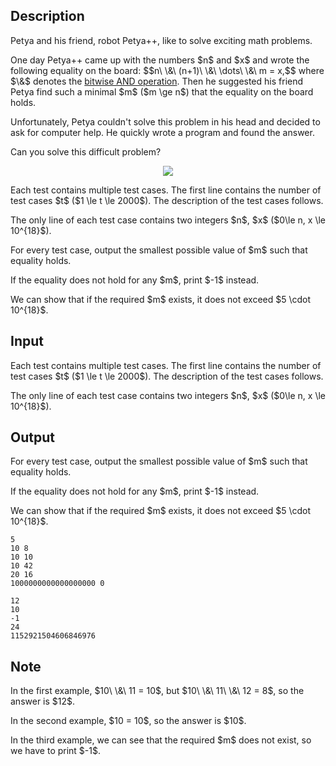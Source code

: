 ## Description

<div><p>Petya and his friend, robot Petya++, like to solve exciting math problems.</p><p>One day Petya++ came up with the numbers $n$ and $x$ and wrote the following equality on the board: $$n\ \&amp;\ (n+1)\ \&amp;\ \dots\ \&amp;\ m = x,$$ where $\&amp;$ denotes the <a href="https://en.wikipedia.org/wiki/Bitwise_operation#AND">bitwise AND operation</a>. Then he suggested his friend Petya find such a minimal $m$ ($m \ge n$) that the equality on the board holds.</p><p>Unfortunately, Petya couldn't solve this problem in his head and decided to ask for computer help. He quickly wrote a program and found the answer.</p><p>Can you solve this difficult problem?</p><center> <img class="tex-graphics" src="file://m8Kvjy1p.png" style="max-width: 100.0%;max-height: 100.0%;"> </center></div><div class="input-specification"><p>Each test contains multiple test cases. The first line contains the number of test cases $t$ ($1 \le t \le 2000$). The description of the test cases follows.</p><p>The only line of each test case contains two integers $n$, $x$ ($0\le n, x \le 10^{18}$).</p></div><div class="output-specification"><p>For every test case, output the smallest possible value of $m$ such that equality holds.</p><p>If the equality does not hold for any $m$, print $-1$ instead.</p><p>We can show that if the required $m$ exists, it does not exceed $5 \cdot 10^{18}$.</p></div>

## Input

<p>Each test contains multiple test cases. The first line contains the number of test cases $t$ ($1 \le t \le 2000$). The description of the test cases follows.</p><p>The only line of each test case contains two integers $n$, $x$ ($0\le n, x \le 10^{18}$).</p>

## Output

<p>For every test case, output the smallest possible value of $m$ such that equality holds.</p><p>If the equality does not hold for any $m$, print $-1$ instead.</p><p>We can show that if the required $m$ exists, it does not exceed $5 \cdot 10^{18}$.</p>





```input1|2,4,6
5
10 8
10 10
10 42
20 16
1000000000000000000 0
```




```output1
12
10
-1
24
1152921504606846976
```



## Note

<p>In the first example, $10\ \&amp;\ 11 = 10$, but $10\ \&amp;\ 11\ \&amp;\ 12 = 8$, so the answer is $12$.</p><p>In the second example, $10 = 10$, so the answer is $10$.</p><p>In the third example, we can see that the required $m$ does not exist, so we have to print $-1$.</p>
